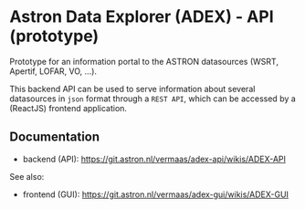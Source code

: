 # Astron Data Explorer (ADEX) - API (prototype)

Prototype for an information portal to the ASTRON datasources (WSRT, Apertif, LOFAR, VO, ...).

This backend API can be used to serve information about several datasources in `json` format through a `REST API`, 
which can be accessed by a (ReactJS) frontend application.

## Documentation 
* backend (API): https://git.astron.nl/vermaas/adex-api/wikis/ADEX-API

See also:
* frontend (GUI): https://git.astron.nl/vermaas/adex-gui/wikis/ADEX-GUI